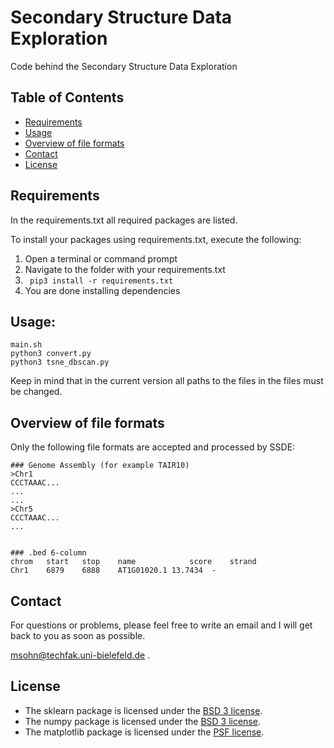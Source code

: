 # Secondary Structure Data Exploration
Code behind the Secondary Structure Data Exploration

## Table of Contents

* [Requirements](#requirements)
* [Usage](#usage)
* [Overview of file formats](#Overview-of-file-formats)
* [Contact](#contact)
* [License](#license)

## Requirements

In the requirements.txt all required packages are listed.

To install your packages using requirements.txt, execute the following:
1. Open a terminal or command prompt
2. Navigate to the folder with your requirements.txt
3. ``` pip3 install -r requirements.txt```
4. You are done installing dependencies

## Usage:

```
main.sh
python3 convert.py
python3 tsne_dbscan.py
```
Keep in mind that in the current version all paths to the files in the files must be changed.

## Overview of file formats
Only the following file formats are accepted and processed by SSDE:
```
### Genome Assembly (for example TAIR10) 
>Chr1
CCCTAAAC...
...
...
>Chr5
CCCTAAAC...
...


### .bed 6-column 
chrom   start   stop    name            score    strand
Chr1    6879	6888	AT1G01020.1	13.7434	 -

```

## Contact

For questions or problems, please feel free to write an email and I will get back to you as soon as possible.

[msohn@techfak.uni-bielefeld.de](mailto:msohn@techfak.uni-bielefeld.de)
.

## License

* The sklearn package is licensed under the [BSD 3 license](https://github.com/scikit-learn/scikit-learn/blob/main/COPYING).
* The numpy package is licensed under the [BSD 3 license](https://github.com/numpy/numpy/blob/main/LICENSE.txt).
* The matplotlib package is licensed under the [PSF license](https://github.com/matplotlib/matplotlib/blob/master/LICENSE/LICENSE).

